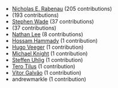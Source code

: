 * [Nicholas E. Rabenau](https://github.com/nerab) (205 contributions)
* [](https://github.com/apps/dependabot-preview) (193 contributions)
* [Stephen Wade](https://github.com/stephenwade) (37 contributions)
* [](https://github.com/apps/dependabot) (37 contributions)
* [Nathan Lee](https://github.com/X0nic) (8 contributions)
* [Hossam Hammady](https://github.com/hammady) (1 contribution)
* [Hugo Veeger](https://github.com/dkhgh) (1 contribution)
* [Michael Knight](https://github.com/miknight) (1 contribution)
* [Steffen Uhlig](https://github.com/suhlig) (1 contribution)
* [Tero Tilus](https://github.com/terotil) (1 contribution)
* [Vítor Galvão](https://github.com/vitorgalvao) (1 contribution)
* andrewmarkle (1 contribution)